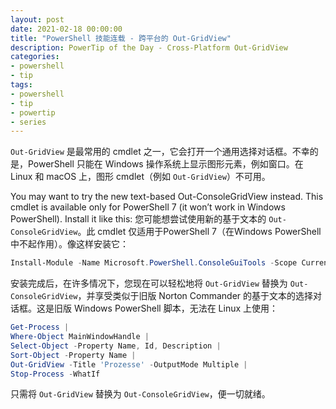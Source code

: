 ```yaml
---
layout: post
date: 2021-02-18 00:00:00
title: "PowerShell 技能连载 - 跨平台的 Out-GridView"
description: PowerTip of the Day - Cross-Platform Out-GridView
categories:
- powershell
- tip
tags:
- powershell
- tip
- powertip
- series
---
```

`Out-GridView` 是最常用的 cmdlet 之一，它会打开一个通用选择对话框。不幸的是，PowerShell 只能在 Windows 操作系统上显示图形元素，例如窗口。在 Linux 和 macOS 上，图形 cmdlet（例如 `Out-GridView`）不可用。

You may want to try the new text-based Out-ConsoleGridView instead. This cmdlet is available only for PowerShell 7 (it won’t work in Windows PowerShell). Install it like this:
您可能想尝试使用新的基于文本的 `Out-ConsoleGridView`。此 cmdlet 仅适用于PowerShell 7（在Windows PowerShell中不起作用）。像这样安装它：

```powershell
Install-Module -Name Microsoft.PowerShell.ConsoleGuiTools -Scope CurrentUser
```

安装完成后，在许多情况下，您现在可以轻松地将 `Out-GridView` 替换为 `Out-ConsoleGridView`，并享受类似于旧版 Norton Commander 的基于文本的选择对话框。这是旧版 Windows PowerShell 脚本，无法在 Linux 上使用：

```powershell
Get-Process |
Where-Object MainWindowHandle |
Select-Object -Property Name, Id, Description |
Sort-Object -Property Name |
Out-GridView -Title 'Prozesse' -OutputMode Multiple |
Stop-Process -WhatIf
```

只需将 `Out-GridView` 替换为 `Out-ConsoleGridView`，便一切就绪。

<!--本文国际来源：[Cross-Platform Out-GridView](https://community.idera.com/database-tools/powershell/powertips/b/tips/posts/cross-platform-out-gridview)-->

